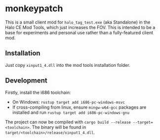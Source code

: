# monkeypatch
This is a small client mod for `halo_tag_test.exe` (aka Standalone) in the Halo CE Mod Tools, which just increases the FOV. This is intended to be a base for experiments and personal use rather than a fully-featured client mod.

## Installation
Just copy `xinput1_4.dll` into the mod tools installation folder.

## Development
Firstly, install the i686 toolchain:
* On Windows: `rustup target add i686-pc-windows-msvc`
* If cross-compiling from linux, ensure `mingw-w64-gcc` packages are installed and run `rustup target add i686-pc-windows-gnu`

The project can now be compiled with `cargo build --release --target=<toolchain>`. The binary will be found in `target/<toolchain>/release/xinput1_4.dll`.
